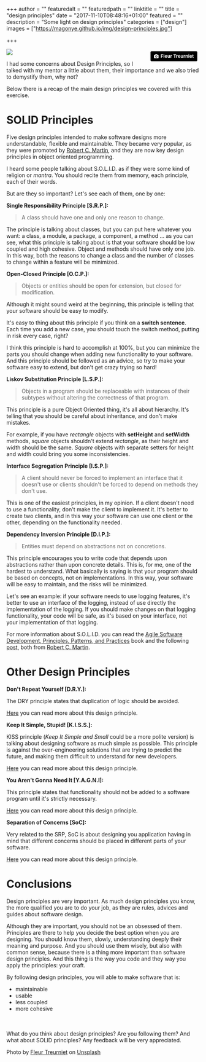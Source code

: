 +++
author = ""
featuredalt = ""
featuredpath = ""
linktitle = ""
title = "design principles"
date = "2017-11-10T08:48:16+01:00"
featured = ""
description = "Some light on design principles"
categories = ["design"]
images = ["https://magonye.github.io/img/design-principles.jpg"]

+++

<img src="https://magonye.github.io/img/design-principles.jpg" />
<a style="margin:.50em; float: right; background-color:black;color:white;text-decoration:none;padding:4px 6px;font-family:-apple-system, BlinkMacSystemFont, &quot;San Francisco&quot;, &quot;Helvetica Neue&quot;, Helvetica, Ubuntu, Roboto, Noto, &quot;Segoe UI&quot;, Arial, sans-serif;font-size:12px;font-weight:bold;line-height:1.2;display:inline-block;border-radius:3px;" href="https://unsplash.com/@yer_a_wizard?utm_medium=referral&amp;utm_campaign=photographer-credit&amp;utm_content=creditBadge" target="_blank" rel="noopener noreferrer" title="Download free do whatever you want high-resolution photos from Fleur Treurniet"><span style="display:inline-block;padding:2px 3px;"><svg xmlns="http://www.w3.org/2000/svg" style="height:12px;width:auto;position:relative;vertical-align:middle;top:-1px;fill:white;" viewBox="0 0 32 32"><title></title><path d="M20.8 18.1c0 2.7-2.2 4.8-4.8 4.8s-4.8-2.1-4.8-4.8c0-2.7 2.2-4.8 4.8-4.8 2.7.1 4.8 2.2 4.8 4.8zm11.2-7.4v14.9c0 2.3-1.9 4.3-4.3 4.3h-23.4c-2.4 0-4.3-1.9-4.3-4.3v-15c0-2.3 1.9-4.3 4.3-4.3h3.7l.8-2.3c.4-1.1 1.7-2 2.9-2h8.6c1.2 0 2.5.9 2.9 2l.8 2.4h3.7c2.4 0 4.3 1.9 4.3 4.3zm-8.6 7.5c0-4.1-3.3-7.5-7.5-7.5-4.1 0-7.5 3.4-7.5 7.5s3.3 7.5 7.5 7.5c4.2-.1 7.5-3.4 7.5-7.5z"></path></svg></span><span style="display:inline-block;padding:2px 3px;">Fleur Treurniet</span></a>

I had some concerns about Design Principles, so I talked with my mentor a little about them, their importance and we also tried to demystify them, why not?

Below there is a recap of the main design principles we covered with this exercise.

# SOLID Principles

Five design principles intended to make software designs more understandable, flexible and maintainable. They became very popular, as they were promoted by <a href="https://sites.google.com/site/unclebobconsultingllc/" target="_blank">Robert C. Martin</a>, and they are now key design principles in object oriented programming.

I heard some people talking about S.O.L.I.D. as if they were some kind of religion or _mantra_. You should recite them from memory, each principle, each of their words.

But are they so important? Let's see each of them, one by one:

**Single Responsibility Principle [S.R.P.]:** 

> A class should have one and only one reason to change. 

The principle is talking about classes, but you can put here whatever you want: a class, a module, a package, a component, a method ... as you can see, what this principle is talking about is that your software should be low coupled and high cohesive. Object and methods should have only one job. In this way, both the reasons to change a class and the number of classes to change within a feature will be minimized.

**Open-Closed Principle [O.C.P.]:** 

> Objects or entities should be open for extension, but closed for modification. 

Although it might sound weird at the beginning, this principle is telling that your software should be easy to modify.

It's easy to thing about this principle if you think on a **switch sentence**. Each time you add a new case, you should touch the switch method, putting in risk every case, right?

I think this principle is hard to accomplish at 100%, but you can minimize the parts you should change when adding new functionality to your software. And this principle should be followed as an advice, so try to make your software easy to extend, but don't get crazy trying so hard!

**Liskov Substitution Principle [L.S.P.]:** 

> Objects in a program should be replaceable with instances of their subtypes without altering the correctness of that program. 

This principle is a pure Object Oriented thing, it's all about hierarchy. It's telling that you should be careful about inheritance, and don't make mistakes. 

For example, if you have _rectangle_ objects with **setHeight** and **setWidth** methods, _square_ objects shouldn't extend _rectangle_, as their height and width should be the same. _Square_ objects with separate setters for height and width could bring you some inconsistencies.

**Interface Segregation Principle [I.S.P.]:** 

> A client should never be forced to implement an interface that it doesn't use or clients shouldn't be forced to depend on methods they don't use. 

This is one of the easiest principles, in my opinion. If a client doesn't need to use a functionality, don't make the client to implement it. It's better to create two clients, and in this way your software can use one client or the other, depending on the functionality needed. 


**Dependency Inversion Principle [D.I.P.]:** 

> Entities must depend on abstractions not on concretions. 

This principle encourages you to write code that depends upon abstractions rather than upon concrete details. This is, for me, one of the hardest to understand. What basically is saying is that your program should be based on concepts, not on implementations. In this way, your software will be easy to maintain, and the risks will be minimized.

Let's see an example: if your software needs to use logging features, it's better to use an interface of the logging, instead of use directly the implementation of the logging. If you should make changes on that logging functionality, your code will be safe, as it's based on your interface, not your implementation of that logging.

For more information about S.O.L.I.D. you can read the <a href="https://www.goodreads.com/book/show/84985.Agile_Software_Development_Principles_Patterns_and_Practices" target="_blank">Agile Software Development, Principles, Patterns, and Practices</a> book and the following <a href="http://butunclebob.com/ArticleS.UncleBob.PrinciplesOfOod" target="_blank">post</a>, both from <a href="https://sites.google.com/site/unclebobconsultingllc/" target="_blank">Robert C. Martin</a>.

 
# Other Design Principles

**Don't Repeat Yourself [D.R.Y.]:**

The DRY principle states that duplication of logic should be avoided.

<a href="http://wiki.c2.com/?DontRepeatYourself" target="_blank">Here</a> you can read more about this design principle.

**Keep It Simple, Stupid! [K.I.S.S.]:**

KISS principle (_Keep It Simple and Small_ could be a more polite version) is talking about designing software as much simple as possible. This principle is against the over-engineering solutions that are trying to predict the future, and making them difficult to understand for new developers.

<a href="http://wiki.c2.com/?KeepItSimple" target="_blank">Here</a> you can read more about this design principle.

**You Aren't Gonna Need It [Y.A.G.N.I]:** 

This principle states that functionality should not be added to a software program until it's strictly necessary.

<a href="http://wiki.c2.com/?YouArentGonnaNeedIt" target="_blank">Here</a> you can read more about this design principle.

**Separation of Concerns [SoC]:**

Very related to the SRP, SoC is about designing you application having in mind that different concerns should be placed in different parts of your software.

<a href="http://wiki.c2.com/?SeparationOfConcerns" target="_blank">Here</a> you can read more about this design principle.

# Conclusions

Design principles are very important. As much design principles you know, the more qualified you are to do your job, as they are rules, advices and guides about software design.

Although they are important, you should not be an obsessed of them. Principles are there to help you decide the best option when you are designing. You should know them, slowly, understanding deeply their meaning and purpose. And you should use them wisely, but also with common sense, because there is a thing more important than software design principles. And this thing is the way you code and they way you apply the principles: your craft. 


By following design principles, you will able to make software that is:

* maintainable
* usable
* less coupled
* more cohesive

<br><br>
What do you think about design principles? Are you following them? And what about SOLID principles?
Any feedback will be very appreciated.

Photo by <a href="https://unsplash.com/photos/dQf7RZhMOJU?utm_source=unsplash&utm_medium=referral&utm_content=creditCopyText" target="_blank">Fleur Treurniet</a> on <a href="https://unsplash.com/?utm_source=unsplash&utm_medium=referral&utm_content=creditCopyText" target="_blank">Unsplash</a>
